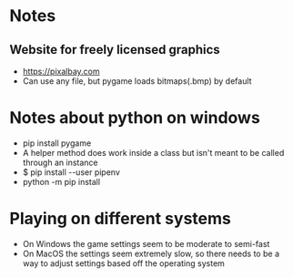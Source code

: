 # Notes

## Website for freely licensed graphics
- https://pixalbay.com
- Can use any file, but pygame loads bitmaps(.bmp) by default

# Notes about python on windows
- pip install pygame
- A helper method does work inside a class but isn't meant to be called through an instance
- $ pip install --user pipenv
- python -m pip install

# Playing on different systems 
- On Windows the game settings seem to be moderate to semi-fast
- On MacOS the settings seem extremely slow, so there needs to be a way to adjust settings based off the operating system